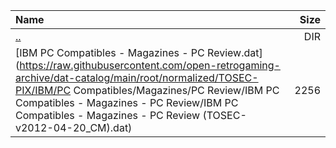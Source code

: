 |Name|Size|
|:---|---:|
|[..](../index.html)|DIR|
|[IBM PC Compatibles - Magazines - PC Review.dat](https://raw.githubusercontent.com/open-retrogaming-archive/dat-catalog/main/root/normalized/TOSEC-PIX/IBM/PC Compatibles/Magazines/PC Review/IBM PC Compatibles - Magazines - PC Review/IBM PC Compatibles - Magazines - PC Review (TOSEC-v2012-04-20_CM).dat)|2256|
